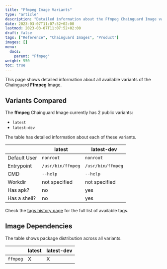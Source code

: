 ```yaml
---
title: "Ffmpeg Image Variants"
type: "article"
description: "Detailed information about the Ffmpeg Chainguard Image variants"
date: 2023-03-07T11:07:52+02:00
lastmod: 2023-03-07T11:07:52+02:00
draft: false
tags: ["Reference", "Chainguard Images", "Product"]
images: []
menu:
  docs:
    parent: "Ffmpeg"
weight: 550
toc: true
---
```


This page shows detailed information about all available variants of the Chainguard **Ffmpeg** Image.

## Variants Compared
The **ffmpeg** Chainguard Image currently has 2 public variants: 

- `latest`
- `latest-dev`

The table has detailed information about each of these variants.

|              | latest            | latest-dev        |
|--------------|-------------------|-------------------|
| Default User | `nonroot`         | `nonroot`         |
| Entrypoint   | `/usr/bin/ffmpeg` | `/usr/bin/ffmpeg` |
| CMD          | `--help`          | `--help`          |
| Workdir      | not specified     | not specified     |
| Has apk?     | no                | yes               |
| Has a shell? | no                | yes               |

Check the [tags history page](/chainguard/chainguard-images/reference/ffmpeg/tags_history/) for the full list of available tags.
## Image Dependencies
The table shows package distribution across all variants.

|          | latest | latest-dev |
|----------|--------|------------|
| `ffmpeg` | X      | X          |
